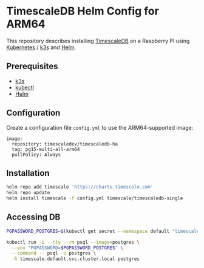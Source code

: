 # TimescaleDB Helm Config for ARM64

This repository describes installing [TimescaleDB](https://www.timescale.com/) on a Raspberry PI using [Kubernetes](https://kubernetes.io/) / [k3s](https://k3s.io/) and [Helm](https://helm.sh/).

## Prerequisites

* [k3s](https://docs.k3s.io/installation)
* [kubectl](https://kubernetes.io/docs/tasks/tools/)
* [Helm](https://helm.sh/docs/intro/install/)


## Configuration

Create a configuration file `config.yml` to use the ARM64-supported image:

```
image:
  repository: timescaledev/timescaledb-ha
  tag: pg15-multi-all-arm64
  pullPolicy: Always
```

## Installation

```bash
helm repo add timescale 'https://charts.timescale.com'
helm repo update
helm install timescale -f config.yml timescale/timescaledb-single
```

## Accessing DB

```bash
PGPASSWORD_POSTGRES=$(kubectl get secret --namespace default "timescale-credentials" -o jsonpath="{.data.PATRONI_SUPERUSER_PASSWORD}" | base64 --decode)

kubectl run -i --tty --rm psql --image=postgres \
  --env "PGPASSWORD=$PGPASSWORD_POSTGRES" \
  --command -- psql -U postgres \
  -h timescale.default.svc.cluster.local postgres
```
